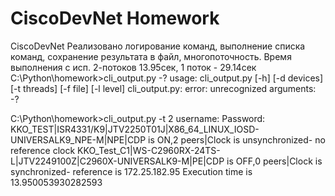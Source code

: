 # CiscoDevNet Homework
CiscoDevNet
Реализовано логирование команд, выполнение списка команд, сохранение результата в файл, многопоточность.
Время выполнения с исп. 2-потоков 13.95сек, 1 поток - 29.14сек
C:\Python\homework>cli_output.py -?
usage: cli_output.py [-h] [-d devices] [-t threads] [-f file] [-l level]
cli_output.py: error: unrecognized arguments: -?

C:\Python\homework>cli_output.py -t 2
username:
Password:
KKO_TEST|ISR4331/K9|JTV2250T01J|X86_64_LINUX_IOSD-UNIVERSALK9_NPE-M|NPE|CDP is ON,2 peers|Clock is unsynchronized- no reference clock
KKO_Test_C1|WS-C2960RX-24TS-L|JTV2249100Z|C2960X-UNIVERSALK9-M|PE|CDP is OFF,0 peers|Clock is synchronized- reference is 172.25.182.95
Execution time is 13.950053930282593

